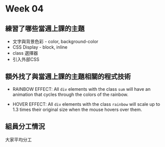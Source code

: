 # Week 04


## 練習了哪些當週上課的主題
* 文字與背景色彩 - color, background-color
* CSS Display - block, inline
* class 選擇器
* 引入外部CSS


## 額外找了與當週上課的主題相關的程式技術
* RAINBOW EFFECT:
    All `div` elements with the class `sum` will have an animation that cycles through the colors of the rainbow.

* HOVER EFFECT:
    All `div` elements with the class `rainbow` will scale up to 1.3 times their original size when the mouse hovers over them.
## 組員分工情況
大家平均分工
